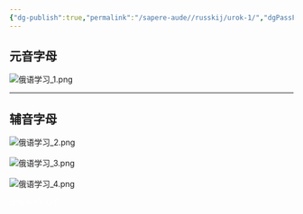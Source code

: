 ```yaml
---
{"dg-publish":true,"permalink":"/sapere-aude//russkij/urok-1/","dgPassFrontmatter":true}
---
```



## 元音字母
![俄语学习_1.png](/img/user/TARDIS/Assets/2023/%E4%BF%84%E8%AF%AD%E5%AD%A6%E4%B9%A0_1.png)

---

## 辅音字母
![俄语学习_2.png](/img/user/TARDIS/Assets/2023/%E4%BF%84%E8%AF%AD%E5%AD%A6%E4%B9%A0_2.png)
<br><br>
![俄语学习_3.png](/img/user/TARDIS/Assets/2023/%E4%BF%84%E8%AF%AD%E5%AD%A6%E4%B9%A0_3.png)
<br><br>
![俄语学习_4.png](/img/user/TARDIS/Assets/2023/%E4%BF%84%E8%AF%AD%E5%AD%A6%E4%B9%A0_4.png)

<font color="#ffffff">ц-ts ч-t∫i щ-∫i</font>

